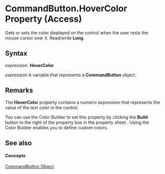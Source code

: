 
# CommandButton.HoverColor Property (Access)

Gets or sets the color displayed on the control when the user rests the mouse cursor over it. Read/write  **Long**.


## Syntax

 _expression_. **HoverColor**

 _expression_ A variable that represents a **CommandButton** object.


## Remarks

The  **HoverColor** property contains a numeric expression that represents the value of the text color in the control.

You can use the Color Builder to set this property by clicking the  **Build** button to the right of the property box in the property sheet . Using the Color Builder enables you to define custom colors.


## See also


#### Concepts


[CommandButton Object](25e7c0b7-03c1-dffe-8f52-4ec59739f6b8.md)

